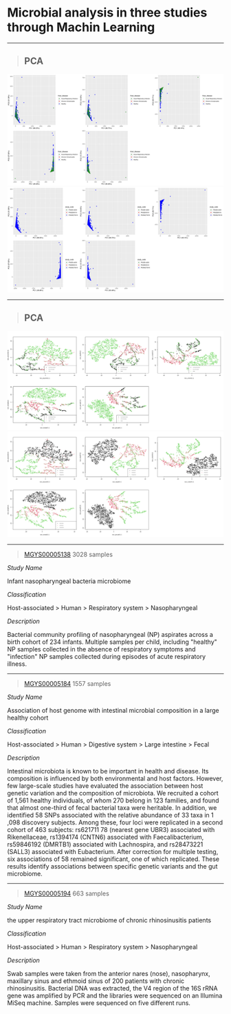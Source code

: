 # Microbial analysis in three studies through Machin Learning

*****

> ## PCA

![pca_hostDisease](pca_HostDisease.png)
![pca_study](pca_study.png)

*****

> ## PCA

![tsne_hostDisease](tsne_HostDisease.png)
![pca_study](tsne_study.png)

*****
> [MGYS00005138](https://www.ebi.ac.uk/metagenomics/studies/MGYS00005138) 3028 samples

*Study Name*

Infant nasopharyngeal bacteria microbiome

*Classification*

Host-associated > Human > Respiratory system > Nasopharyngeal

*Description*

Bacterial community profiling of nasopharyngeal (NP) aspirates across a birth cohort of 234 infants. Multiple samples per child, including "healthy" NP samples collected in the absence of respiratory symptoms and "infection" NP samples collected during episodes of acute respiratory illness.

*****

> [MGYS00005184](https://www.ebi.ac.uk/metagenomics/studies/MGYS00005184) 1557 samples

*Study Name*

Association of host genome with intestinal microbial composition in a large healthy cohort

*Classification*

Host-associated > Human > Digestive system > Large intestine > Fecal

*Description*

Intestinal microbiota is known to be important in health and disease. Its composition is influenced by both environmental and host factors. However, few large-scale studies have evaluated the association between host genetic variation and the composition of microbiota. We recruited a cohort of 1,561 healthy individuals, of whom 270 belong in 123 families, and found that almost one-third of fecal bacterial taxa were heritable. In addition, we identified 58 SNPs associated with the relative abundance of 33 taxa in 1 ,098 discovery subjects. Among these, four loci were replicated in a second cohort of 463 subjects: rs621711 78 (nearest gene UBR3) associated with Rikenellaceae, rs1394174 (CNTN6) associated with Faecalibacterium, rs59846192 (DMRTB1) associated with Lachnospira, and rs28473221 (SALL3) associated with Eubacterium. After correction for multiple testing, six associations of 58 remained significant, one of which replicated. These results identify associations between specific genetic variants and the gut microbiome.

*****

> [MGYS00005194](https://www.ebi.ac.uk/metagenomics/studies/MGYS00005194) 663 samples

*Study Name*

the upper respiratory tract microbiome of chronic rhinosinusitis patients

*Classification*

Host-associated > Human > Respiratory system > Nasopharyngeal

*Description*

Swab samples were taken from the anterior nares (nose), nasopharynx, maxillary sinus and ethmoid sinus of 200 patients with chronic rhinosinusitis. Bacterial DNA was extracted, the V4 region of the 16S rRNA gene was amplified by PCR and the libraries were sequenced on an Illumina MiSeq machine. Samples were sequenced on five different runs.
